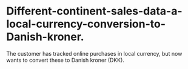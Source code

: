 # Different-continent-sales-data-a-local-currency-conversion-to-Danish-kroner.
The customer has tracked  online purchases in local currency, but now wants to convert these to Danish kroner (DKK). 
